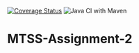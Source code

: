 [![Coverage Status](https://coveralls.io/repos/github/sebamarana/MTSS-Assignment-2/badge.svg?branch=master&service=github)](https://coveralls.io/github/sebamarana/MTSS-Assignment-2?branch=master&service=github)
![Java CI with Maven](https://github.com/sebamarana/MTSS-Assignment-2/actions/workflows/build.yml/badge.svg)

# MTSS-Assignment-2
